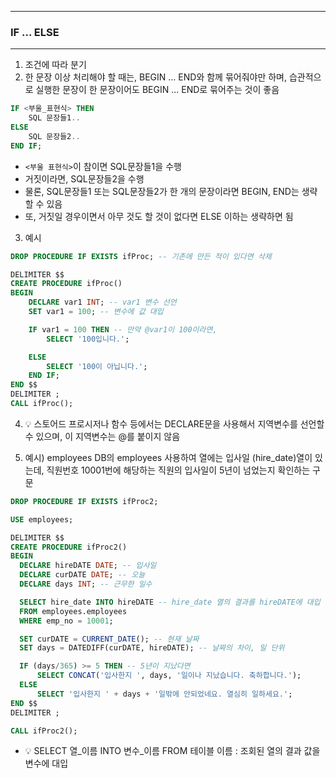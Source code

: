 -----
### IF ... ELSE
-----
1. 조건에 따라 분기
2. 한 문장 이상 처리해야 할 때는, BEGIN ... END와 함께 묶어줘야만 하며, 습관적으로 실행한 문장이 한 문장이어도 BEGIN ... END로 묶어주는 것이 좋음
```sql
IF <부울_표현식> THEN
    SQL 문장들1..
ELSE
    SQL 문장들2..
END IF;
```
  - ```<부울 표현식>```이 참이면 SQL문장들1을 수행
  - 거짓이라면, SQL문장들2을 수행
  - 물론, SQL문장들1 또는 SQL문장들2가 한 개의 문장이라면 BEGIN, END는 생략할 수 있음
  - 또, 거짓일 경우이면서 아무 것도 할 것이 없다면 ELSE 이하는 생략하면 됨

3. 예시
```sql
DROP PROCEDURE IF EXISTS ifProc; -- 기존에 만든 적이 있다면 삭제

DELIMITER $$
CREATE PROCEDURE ifProc()
BEGIN
    DECLARE var1 INT; -- var1 변수 선언
    SET var1 = 100; -- 변수에 값 대입

    IF var1 = 100 THEN -- 만약 @var1이 100이라면,
        SELECT '100입니다.';

    ELSE
        SELECT '100이 아닙니다.';
    END IF;
END $$
DELIMITER ;
CALL ifProc();
```

4. 💡 스토어드 프로시저나 함수 등에서는 DECLARE문을 사용해서 지역변수를 선언할 수 있으며, 이 지역변수는 @를 붙이지 않음

5. 예시) employees DB의 employees 사용하여 열에는 입사일 (hire_date)열이 있는데, 직원번호 10001번에 해당하는 직원의 입사일이 5년이 넘었는지 확인하는 구문
```sql
DROP PROCEDURE IF EXISTS ifProc2;

USE employees;

DELIMITER $$
CREATE PROCEDURE ifProc2()
BEGIN
  DECLARE hireDATE DATE; -- 입사일
  DECLARE curDATE DATE; -- 오늘
  DECLARE days INT; -- 근무한 일수

  SELECT hire_date INTO hireDATE -- hire_date 열의 결과를 hireDATE에 대입
  FROM employees.employees
  WHERE emp_no = 10001;

  SET curDATE = CURRENT_DATE(); -- 현재 날짜
  SET days = DATEDIFF(curDATE, hireDATE); -- 날짜의 차이, 일 단위

  IF (days/365) >= 5 THEN -- 5년이 지났다면
      SELECT CONCAT('입사한지 ', days, '일이나 지났습니다. 축하합니다.');
  ELSE
      SELECT '입사한지 ' + days + '일밖에 안되었네요. 열심히 일하세요.';
END $$
DELIMITER ;

CALL ifProc2();
```

  - 💡 SELECT 열_이름 INTO 변수_이름 FROM 테이블 이름 : 조회된 열의 결과 값을 변수에 대입
